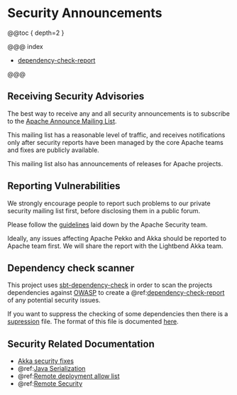 # Security Announcements

@@toc { depth=2 }

@@@ index

* [dependency-check-report](dependency-check-report.md)

@@@

## Receiving Security Advisories

The best way to receive any and all security announcements is to subscribe to the [Apache Announce Mailing List](https://lists.apache.org/list.html?announce@apache.org).

This mailing list has a reasonable level of traffic, and receives notifications only after security reports have been managed by the core Apache teams and fixes are publicly available.

This mailing list also has announcements of releases for Apache projects.

## Reporting Vulnerabilities

We strongly encourage people to report such problems to our private security mailing list first, before disclosing them in a public forum.

Please follow the [guidelines](https://www.apache.org/security/) laid down by the Apache Security team.

Ideally, any issues affecting Apache Pekko and Akka should be reported to Apache team first. We will share the
report with the Lightbend Akka team.

## Dependency check scanner

This project uses [sbt-dependency-check](https://github.com/albuch/sbt-dependency-check) in order to scan the
projects dependencies against [OWASP](https://owasp.org/) to create a @ref:[dependency-check-report](dependency-check-report.md)
of any potential security issues.

If you want to suppress the checking of some dependencies then there is a [supression](github:dependency-check/suppression.xml)
file. The format of this file is documented [here](https://jeremylong.github.io/DependencyCheck/general/suppression.html).

## Security Related Documentation

 * [Akka security fixes]($pekko.doc.dns$/docs/pekko/current/security/index.html)
 * @ref:[Java Serialization](../serialization.md#java-serialization)
 * @ref:[Remote deployment allow list](../remoting.md#remote-deployment-allow-list)
 * @ref:[Remote Security](../remoting-artery.md#remote-security)
